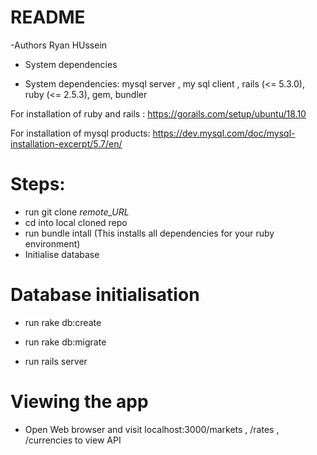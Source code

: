 # README

-Authors 
Ryan HUssein



* System dependencies

* System dependencies: mysql server , my sql client , rails (<= 5.3.0), ruby (<= 2.5.3), gem, bundler 

For installation of ruby and rails : https://gorails.com/setup/ubuntu/18.10

For installation of mysql products: https://dev.mysql.com/doc/mysql-installation-excerpt/5.7/en/


# Steps:
* run git clone _remote_URL_
* cd into local cloned repo
* run bundle intall (This installs all dependencies for your ruby environment)
* Initialise database

# Database initialisation

* run rake db:create 
* run rake db:migrate
 
* run rails server 

 
# Viewing the app
 
* Open Web browser and visit localhost:3000/markets , /rates , /currencies to view API
